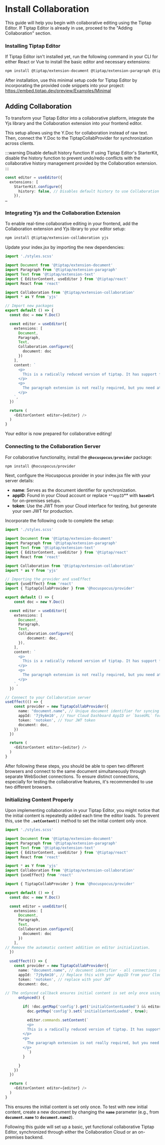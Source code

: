 # Install Collaboration
This guide will help you begin with collaborative editing using the Tiptap Editor. If Tiptap Editor is already in use, proceed to the "Adding Collaboration" section.

### **Installing Tiptap Editor**

If Tiptap Editor isn't installed yet, run the following command in your CLI for either React or Vue to install the basic editor and necessary extensions:

```bash
npm install @tiptap/extension-document @tiptap/extension-paragraph @tiptap/extension-text @tiptap/react
```

After installation, use this minimal setup code for Tiptap Editor by incorporating the provided code snippets into your project:
https://embed.tiptap.dev/preview/Examples/Minimal

## **Adding Collaboration**

To transform your Tiptap Editor into a collaborative platform, integrate the Yjs library and the Collaboration extension into your frontend editor.

This setup allows using the Y.Doc for collaboration instead of raw text. Then, connect the Y.Doc to the TiptapCollabProvider for synchronization across clients.

:::warning Disable default history function
If using Tiptap Editor's StarterKit, disable the history function to prevent undo/redo conflicts with the collaborative history management provided by the Collaboration extension.
:::

```typescript
const editor = useEditor({
  extensions: [
    StarterKit.configure({
      history: false, // Disables default history to use Collaboration's history management
    }),
…
```

### **Integrating Yjs and the Collaboration Extension**

To enable real-time collaborative editing in your frontend, add the Collaboration extension and Yjs library to your editor setup:

```bash
npm install @tiptap/extension-collaboration yjs
```
Update your index.jsx by importing the new dependencies:

```typescript
import './styles.scss'

import Document from '@tiptap/extension-document'
import Paragraph from '@tiptap/extension-paragraph'
import Text from '@tiptap/extension-text'
import { EditorContent, useEditor } from '@tiptap/react'
import React from 'react'

import Collaboration from '@tiptap/extension-collaboration'
import * as Y from 'yjs'

// Import new packages
export default () => {
  const doc = new Y.Doc()

  const editor = useEditor({
    extensions: [
      Document,
      Paragraph,
      Text,
      Collaboration.configure({
        document: doc
      })
    ],
    content: `
      <p>
        This is a radically reduced version of tiptap. It has support for a document, with paragraphs and text. That’s it. It’s probably too much for real minimalists though.
      </p>
      <p>
        The paragraph extension is not really required, but you need at least one node. Sure, that node can be something different.
      </p>
    `,
  })

  return (
    <EditorContent editor={editor} />
  )
}
```

Your editor is now prepared for collaborative editing!

### **Connecting to the Collaboration Server**

For collaborative functionality, install the **`@hocuspocus/provider`** package:

```bash
npm install @hocuspocus/provider
```

Next, configure the Hocuspocus provider in your index.jsx file with your server details:

- **name**: Serves as the document identifier for synchronization.
- **appID**: Found in your Cloud account or replace `**appID`** with **`baseUrl`** for on-premises setups.
- **token**: Use the JWT from your Cloud interface for testing, but generate your own JWT for production.

Incorporate the following code to complete the setup:

```typescript
import './styles.scss'

import Document from '@tiptap/extension-document'
import Paragraph from '@tiptap/extension-paragraph'
import Text from '@tiptap/extension-text'
import { EditorContent, useEditor } from '@tiptap/react'
import React from 'react'

import Collaboration from '@tiptap/extension-collaboration'
import * as Y from 'yjs'

// Importing the provider and useEffect
import {useEffect} from 'react'
import { TiptapCollabProvider } from '@hocuspocus/provider'

export default () => {
	const doc = new Y.Doc()

  const editor = useEditor({
    extensions: [
      Document,
      Paragraph,
      Text,
      Collaboration.configure({
	      document: doc,
      }),
    ],
    content: `
      <p>
        This is a radically reduced version of tiptap. It has support for a document, with paragraphs and text. That’s it. It’s probably too much for real minimalists though.
      </p>
      <p>
        The paragraph extension is not really required, but you need at least one node. Sure, that node can be something different.
      </p>
    `,
  })

// Connect to your Collaboration server  
useEffect(() => {
    const provider = new TiptapCollabProvider({
      name: "document.name", // Unique document identifier for syncing
      appId: '7j9y6m10', // Your Cloud Dashboard AppID or `baseURL` for on-premises
      token: 'notoken', // Your JWT token
      document: doc,
    })
  })

  return (
    <EditorContent editor={editor} />
  )
}
```

After following these steps, you should be able to open two different browsers and connect to the same document simultaneously through separate WebSocket connections. To ensure distinct connections, especially for testing the collaborative features, it's recommended to use two different browsers.

### **Initializing Content Properly**

Upon implementing collaboration in your Tiptap Editor, you might notice that the initial content is repeatedly added each time the editor loads. To prevent this, use the **`.setContent()`** method to set the initial content only once.

```typescript
import './styles.scss'

import Document from '@tiptap/extension-document'
import Paragraph from '@tiptap/extension-paragraph'
import Text from '@tiptap/extension-text'
import { EditorContent, useEditor } from '@tiptap/react'
import React from 'react'

import * as Y from 'yjs'
import Collaboration from '@tiptap/extension-collaboration'
import {useEffect} from 'react'

import { TiptapCollabProvider } from '@hocuspocus/provider'

export default () => {
  const doc = new Y.Doc()

  const editor = useEditor({
    extensions: [
      Document,
      Paragraph,
      Text,
      Collaboration.configure({
        document: doc
      })
    ],
// Remove the automatic content addition on editor initialization.
  })
  
  useEffect(() => {
    const provider = new TiptapCollabProvider({
      name: "document.name", // document identifier - all connections sharing the same identifier will be synced
      appId: '7j9y6m10', // Replace this with your AppID from your Cloud Dashboard. In case you're developing on premises replace "appID" with "baseURL"
      token: 'notoken', // replace with your JWT
      document: doc,
      
// The onSynced callback ensures initial content is set only once using editor.setContent(), preventing repetitive content loading on editor syncs.
      onSynced() {

        if( !doc.getMap('config').get('initialContentLoaded') && editor ){
          doc.getMap('config').set('initialContentLoaded', true);

          editor.commands.setContent(`
          <p>
          This is a radically reduced version of tiptap. It has support for a document, with paragraphs and text. That’s it. It’s probably too much for real minimalists though.
        </p>
        <p>
          The paragraph extension is not really required, but you need at least one node. Sure, that node can be something different.
        </p>
          `)
        }

      }
    })
  })

  return (
    <EditorContent editor={editor} />
  )
}
```

This ensures the initial content is set only once. To test with new initial content, create a new document by changing the **`name`** parameter (e.g., from **`document.name`** to **`document.name2`**).

Following this guide will set up a basic, yet functional collaborative Tiptap Editor, synchronized through either the Collaboration Cloud or an on-premises backend.
